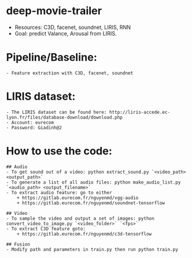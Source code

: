 # deep-movie-trailer
- Resources: C3D, facenet, soundnet, LIRIS, RNN
- Goal: predict Valance, Arousal from LIRIS.

# Pipeline/Baseline:
	- Feature extraction with C3D, facenet, soundnet


# LIRIS dataset:
	- The LIRIS dataset can be found here: http://liris-accede.ec-lyon.fr/files/database-download/download.php
	- Account: eurecom
	- Password: Giadinh@2


# How to use the code:
	## Audio
	- To get sound out of a video: python extract_sound.py `<video_path> <output_path>`
	- To generate a list of all audio files: python make_audio_list.py `<audio_path> <output_filename>`
	- To extract audio feature: go to either
		+ https://gitlab.eurecom.fr/nguyenmd/vgg-audio
		+ https://gitlab.eurecom.fr/nguyenmd/soundnet-tensorflow
	
	## Video
	- To sample the video and output a set of images: python convert_video_to_image.py `<video_folder>` `<fps>`
	- To extract C3D feature goto:
		+ https://gitlab.eurecom.fr/nguyenmd/c3d-tensorflow

	## Fusion
	- Modify path and parameters in train.py then run python train.py